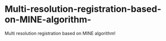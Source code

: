 # Multi-resolution-registration-based-on-MINE-algorithm-
Multi resolution registration based on MINE algorithm!
